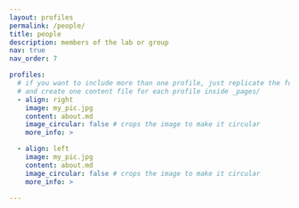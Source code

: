 ```yaml
---
layout: profiles
permalink: /people/
title: people
description: members of the lab or group
nav: true
nav_order: 7

profiles:
  # if you want to include more than one profile, just replicate the following block
  # and create one content file for each profile inside _pages/
  - align: right
    image: my_pic.jpg
    content: about.md
    image_circular: false # crops the image to make it circular
    more_info: >

  - align: left
    image: my_pic.jpg
    content: about.md
    image_circular: false # crops the image to make it circular
    more_info: >

---
```

